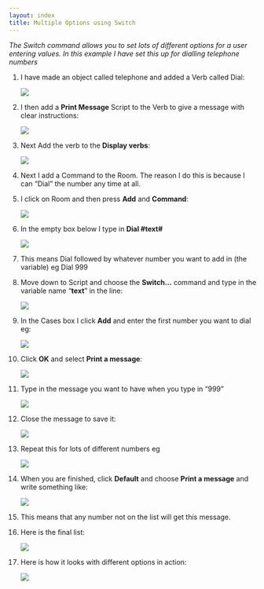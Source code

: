 ```yaml
---
layout: index
title: Multiple Options using Switch
---
```


*The Switch command allows you to set lots of different options for a user entering values. In this example I have set this up for dialling telephone numbers*

1. I have made an object called telephone and added a Verb called Dial:

     ![](Hsmultiplel1.jpg)

2. I then add a **Print Message** Script to the Verb to give a message with clear instructions:

     ![](Hsmultiplel2.jpg)

3. Next Add the verb to the **Display verbs**:

     ![](Hsmultiplel3.jpg)

4. Next I add a Command to the Room. The reason I do this is because I can “Dial” the number any time at all.

5. I click on Room and then press **Add** and **Command**:

     ![](Hsmultiplel4.jpg)

6. In the empty box below I type in **Dial \#text\#**

     ![](Hsmultiplel5.jpg)

7. This means Dial followed by whatever number you want to add in (the variable) eg Dial 999

8. Move down to Script and choose the **Switch…** command and type in the variable name “**text**” in the line:

     ![](Hsmultiplel6.jpg)

9. In the Cases box I click **Add** and enter the first number you want to dial eg:

     ![](Hsmultiplel7.jpg)

10. Click **OK** and select **Print a message**:

     
     ![](Hsmultiplel8.jpg)

11. Type in the message you want to have when you type in “999”

     
     ![](Hsmultiplel9.jpg)

12. Close the message to save it:

     ![](Hsmultiplel10.jpg)

13. Repeat this for lots of different numbers eg

     ![](Hsmultiple11.jpg)

15. When you are finished, click **Default** and choose **Print a message** and write something like:

     ![](Hsmultiplel12.jpg)

16. This means that any number not on the list will get this message.

17. Here is the final list:

     ![](Hsmultiplel13.jpg)

18. Here is how it looks with different options in action:

     ![](Hsmultiplel14.jpg)
